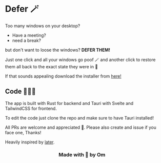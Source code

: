 # Defer 🪄

Too many windows on your desktop?

* Have a meeting?
* need a break?

but don't want to loose the windows? **DEFER THEM!**

Just one click and all your windows go poof 🪄 
and another click to restore them all back to the exact state they were in 🎉

If that sounds appealing download the installer from [here!](https://github.com/Om-Thorat/Defer/releases/download/Main/Defer_1.0_x64_en-US.msi)
## Code 🧑🏽‍💻
The app is built with Rust for backend and Tauri with Svelte and TailwindCSS for frontend.

To edit the code just clone the repo and make sure to have Tauri installed!

All PRs are welcome and appreciated 🚀.
Please also create and issue if you face one, Thanks!

Heavily inspired by [later](https://github.com/alyssaxuu/later).

<h3 align="center" > Made with 💖 by Om </h3>